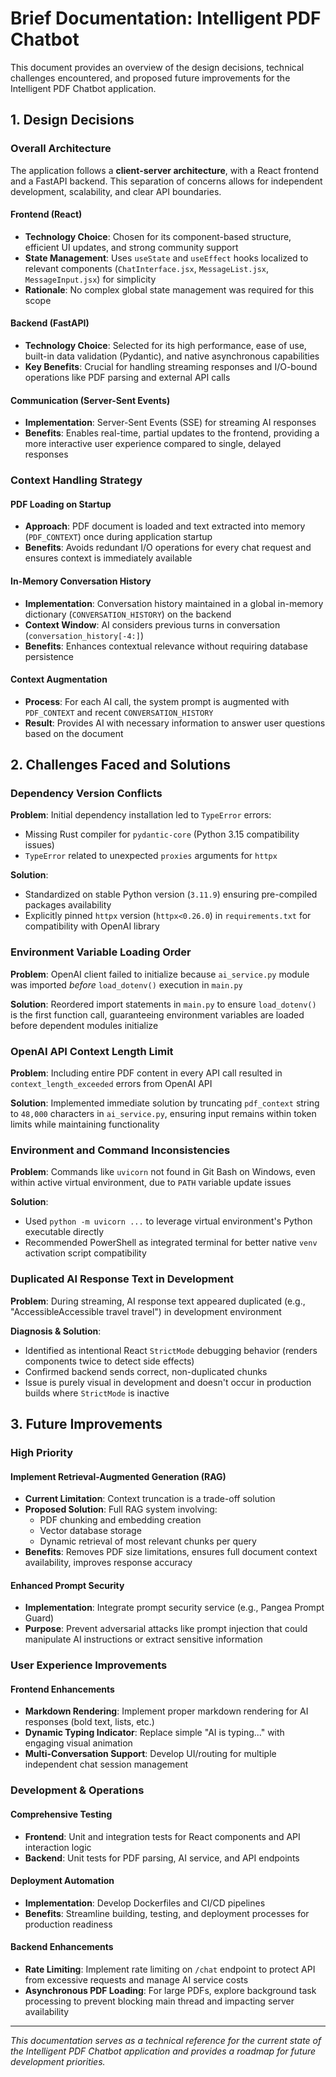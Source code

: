 # Brief Documentation: Intelligent PDF Chatbot

This document provides an overview of the design decisions, technical challenges encountered, and proposed future improvements for the Intelligent PDF Chatbot application.

## 1. Design Decisions

### Overall Architecture

The application follows a **client-server architecture**, with a React frontend and a FastAPI backend. This separation of concerns allows for independent development, scalability, and clear API boundaries.

#### Frontend (React)
- **Technology Choice**: Chosen for its component-based structure, efficient UI updates, and strong community support
- **State Management**: Uses `useState` and `useEffect` hooks localized to relevant components (`ChatInterface.jsx`, `MessageList.jsx`, `MessageInput.jsx`) for simplicity
- **Rationale**: No complex global state management was required for this scope

#### Backend (FastAPI)
- **Technology Choice**: Selected for its high performance, ease of use, built-in data validation (Pydantic), and native asynchronous capabilities
- **Key Benefits**: Crucial for handling streaming responses and I/O-bound operations like PDF parsing and external API calls

#### Communication (Server-Sent Events)
- **Implementation**: Server-Sent Events (SSE) for streaming AI responses
- **Benefits**: Enables real-time, partial updates to the frontend, providing a more interactive user experience compared to single, delayed responses

### Context Handling Strategy

#### PDF Loading on Startup
- **Approach**: PDF document is loaded and text extracted into memory (`PDF_CONTEXT`) once during application startup
- **Benefits**: Avoids redundant I/O operations for every chat request and ensures context is immediately available

#### In-Memory Conversation History
- **Implementation**: Conversation history maintained in a global in-memory dictionary (`CONVERSATION_HISTORY`) on the backend
- **Context Window**: AI considers previous turns in conversation (`conversation_history[-4:]`)
- **Benefits**: Enhances contextual relevance without requiring database persistence

#### Context Augmentation
- **Process**: For each AI call, the system prompt is augmented with `PDF_CONTEXT` and recent `CONVERSATION_HISTORY`
- **Result**: Provides AI with necessary information to answer user questions based on the document

## 2. Challenges Faced and Solutions

### Dependency Version Conflicts

**Problem**: Initial dependency installation led to `TypeError` errors:
- Missing Rust compiler for `pydantic-core` (Python 3.15 compatibility issues)
- `TypeError` related to unexpected `proxies` arguments for `httpx`

**Solution**:
- Standardized on stable Python version (`3.11.9`) ensuring pre-compiled packages availability
- Explicitly pinned `httpx` version (`httpx<0.26.0`) in `requirements.txt` for compatibility with OpenAI library

### Environment Variable Loading Order

**Problem**: OpenAI client failed to initialize because `ai_service.py` module was imported *before* `load_dotenv()` execution in `main.py`

**Solution**: Reordered import statements in `main.py` to ensure `load_dotenv()` is the first function call, guaranteeing environment variables are loaded before dependent modules initialize

### OpenAI API Context Length Limit

**Problem**: Including entire PDF content in every API call resulted in `context_length_exceeded` errors from OpenAI API

**Solution**: Implemented immediate solution by truncating `pdf_context` string to `48,000` characters in `ai_service.py`, ensuring input remains within token limits while maintaining functionality

### Environment and Command Inconsistencies

**Problem**: Commands like `uvicorn` not found in Git Bash on Windows, even within active virtual environment, due to `PATH` variable update issues

**Solution**:
- Used `python -m uvicorn ...` to leverage virtual environment's Python executable directly
- Recommended PowerShell as integrated terminal for better native `venv` activation script compatibility

### Duplicated AI Response Text in Development

**Problem**: During streaming, AI response text appeared duplicated (e.g., "AccessibleAccessible travel travel") in development environment

**Diagnosis & Solution**:
- Identified as intentional React `StrictMode` debugging behavior (renders components twice to detect side effects)
- Confirmed backend sends correct, non-duplicated chunks
- Issue is purely visual in development and doesn't occur in production builds where `StrictMode` is inactive

## 3. Future Improvements

### High Priority

#### Implement Retrieval-Augmented Generation (RAG)
- **Current Limitation**: Context truncation is a trade-off solution
- **Proposed Solution**: Full RAG system involving:
  - PDF chunking and embedding creation
  - Vector database storage
  - Dynamic retrieval of most relevant chunks per query
- **Benefits**: Removes PDF size limitations, ensures full document context availability, improves response accuracy

#### Enhanced Prompt Security
- **Implementation**: Integrate prompt security service (e.g., Pangea Prompt Guard)
- **Purpose**: Prevent adversarial attacks like prompt injection that could manipulate AI instructions or extract sensitive information

### User Experience Improvements

#### Frontend Enhancements
- **Markdown Rendering**: Implement proper markdown rendering for AI responses (bold text, lists, etc.)
- **Dynamic Typing Indicator**: Replace simple "AI is typing..." with engaging visual animation
- **Multi-Conversation Support**: Develop UI/routing for multiple independent chat session management

### Development & Operations

#### Comprehensive Testing
- **Frontend**: Unit and integration tests for React components and API interaction logic
- **Backend**: Unit tests for PDF parsing, AI service, and API endpoints

#### Deployment Automation
- **Implementation**: Develop Dockerfiles and CI/CD pipelines
- **Benefits**: Streamline building, testing, and deployment processes for production readiness

#### Backend Enhancements
- **Rate Limiting**: Implement rate limiting on `/chat` endpoint to protect API from excessive requests and manage AI service costs
- **Asynchronous PDF Loading**: For large PDFs, explore background task processing to prevent blocking main thread and impacting server availability

---

*This documentation serves as a technical reference for the current state of the Intelligent PDF Chatbot application and provides a roadmap for future development priorities.*